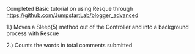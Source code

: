 


Completed Basic tutorial on using Resque through https://github.com/JumpstartLab/blogger_advanced

1.) Moves a Sleep(5) method out of the Controller and into a background process with Rescue

2.) Counts the words in total comments submitted

